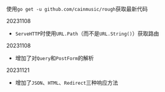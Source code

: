 使用`go get -u github.com/cainmusic/rough`获取最新代码

20231108

* `ServeHTTP`时使用`URL.Path`（而不是`URL.String()`）获取路由

20231108

* 增加了对`Query`和`PostForm`的解析

20231121

* 增加了`JSON`、`HTML`、`Redirect`三种响应方法
